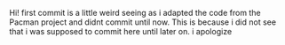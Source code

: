Hi! first commit is a little weird seeing as i adapted the code from the Pacman project and didnt commit until now. This is because i did not see that i was supposed to commit here until later on. i apologize
